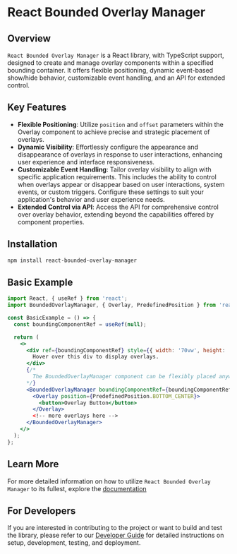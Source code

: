 # React Bounded Overlay Manager

## Overview

`React Bounded Overlay Manager` is a React library, with TypeScript support, designed to create and manage overlay components within a specified bounding container. It offers flexible positioning, dynamic event-based show/hide behavior, customizable event handling, and an API for extended control.

## Key Features

- **Flexible Positioning**: Utilize `position` and `offset` parameters within the Overlay component to achieve precise and strategic placement of overlays.
- **Dynamic Visibility**: Effortlessly configure the appearance and disappearance of overlays in response to user interactions, enhancing user experience and interface responsiveness.
- **Customizable Event Handling**: Tailor overlay visibility to align with specific application requirements. This includes the ability to control when overlays appear or disappear based on user interactions, system events, or custom triggers. Configure these settings to suit your application's behavior and user experience needs.
- **Extended Control via API**: Access the API for comprehensive control over overlay behavior, extending beyond the capabilities offered by component properties.

## Installation

```bash
npm install react-bounded-overlay-manager
```

## Basic Example

```jsx
import React, { useRef } from 'react';
import BoundedOverlayManager, { Overlay, PredefinedPosition } from 'react-bounded-overlay-manager';

const BasicExample = () => {
  const boundingComponentRef = useRef(null);

  return (
    <>
      <div ref={boundingComponentRef} style={{ width: '70vw', height: '50vh', border: '1px solid black' }}>
        Hover over this div to display overlays.
      </div>
      {/* 
        The BoundedOverlayManager component can be flexibly placed anywhere within the React component tree of your application's JSX. Its internal logic will handle the actual rendering location of overlays, ensuring consistent functionality regardless of its position in the JSX. 
      */}
      <BoundedOverlayManager boundingComponentRef={boundingComponentRef}>
        <Overlay position={PredefinedPosition.BOTTOM_CENTER}>
          <button>Overlay Button</button>
        </Overlay>
        <!-- more overlays here -->
      </BoundedOverlayManager>
    </>
  );
};
```

## Learn More
For more detailed information on how to utilize `React Bounded Overlay Manager` to its fullest, explore the [documentation](https://metincansiper.github.io/react-bounded-overlay-manager)

## For Developers
If you are interested in contributing to the project or want to build and test the library, please refer to our [Developer Guide](./readme_supplements/DEVELOPER_GUIDE.md) for detailed instructions on setup, development, testing, and deployment.